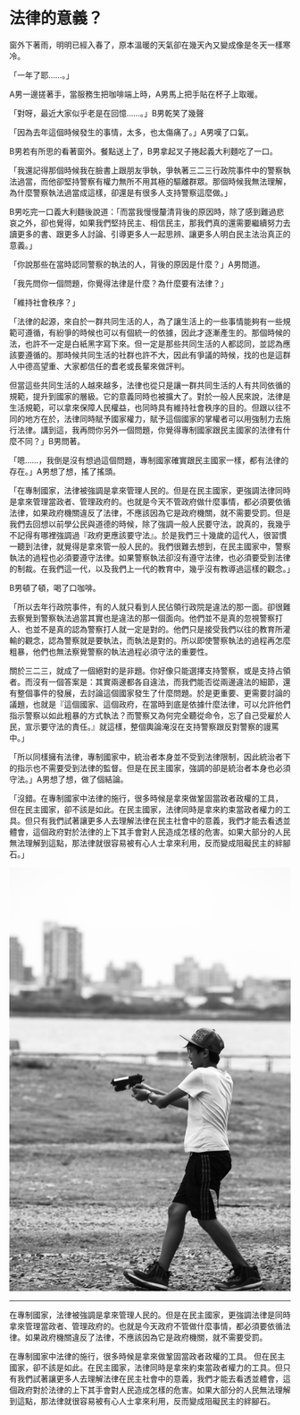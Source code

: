 # 法律的意義？

窗外下著雨，明明已經入春了，原本溫暖的天氣卻在幾天內又變成像是冬天一樣寒冷。

「一年了耶……。」

A男一邊搓著手，當服務生把咖啡端上時，A男馬上把手貼在杯子上取暖。

「對呀，最近大家似乎老是在回憶……。」B男乾笑了幾聲

「因為去年這個時候發生的事情，太多，也太傷痛了。」A男嘆了口氣。

B男若有所思的看著窗外。餐點送上了，B男拿起叉子捲起義大利麵吃了一口。

「我還記得那個時候我在臉書上跟朋友爭執，爭執著三二三行政院事件中的警察執法過當，而他卻堅持警察有權力無所不用其極的驅離群眾。那個時候我無法理解，為什麼警察執法過當成這樣，卻還是有很多人支持警察這麼做。」

B男吃完一口義大利麵後說道：「而當我慢慢釐清背後的原因時，除了感到難過悲哀之外，卻也覺得，如果我們堅持民主、相信民主，那我們真的還需要繼續努力去讀更多的書、跟更多人討論、引導更多人一起思辨、讓更多人明白民主法治真正的意義。」

「你說那些在當時認同警察的執法的人，背後的原因是什麼？」A男問道。

「我先問你一個問題，你覺得法律是什麼？為什麼要有法律？」

「維持社會秩序？」

「法律的起源，來自於一群共同生活的人，為了讓生活上的一些事情能夠有一些規範可遵循，有紛爭的時候也可以有個統一的依據，因此才逐漸產生的。那個時候的法，也許不一定是白紙黑字寫下來。但一定是那些共同生活的人都認同，並認為應該要遵循的。那時候共同生活的社群也許不大，因此有爭議的時候，找的也是這群人中德高望重、大家都信任的耆老或長輩來做評判。

但當這些共同生活的人越來越多，法律也從只是讓一群共同生活的人有共同依循的規範，提升到國家的層級。它的意義同時也被擴大了。對於一般人民來說，法律是生活規範，可以拿來保障人民權益，也同時具有維持社會秩序的目的。但跟以往不同的地方在於，法律同時賦予國家權力，賦予這個國家的掌權者可以用強制力去施行法律。講到這，我再問你另外一個問題，你覺得專制國家跟民主國家的法律有什麼不同？」B男問著。

「嗯……，我倒是沒有想過這個問題，專制國家確實跟民主國家一樣，都有法律的存在。」A男想了想，搖了搖頭。

「在專制國家，法律被強調是拿來管理人民的。但是在民主國家，更強調法律同時是拿來管理當政者、管理政府的。也就是今天不管政府做什麼事情，都必須要依循法律，如果政府機關違反了法律，不應該因為它是政府機關，就不需要受罰。但是我們去回想以前學公民與道德的時候，除了強調一般人民要守法，說真的，我幾乎不記得有哪裡強調過『政府更應該要守法』。於是我們三十幾歲的這代人，很習慣一聽到法律，就覺得是拿來管一般人民的。我們很難去想到，在民主國家中，警察執法的過程也必須要遵守法律。如果警察執法卻沒有遵守法律，也必須要受到法律的制裁。在我們這一代，以及我們上一代的教育中，幾乎沒有教導過這樣的觀念。」

B男頓了頓，喝了口咖啡。

「所以去年行政院事件，有的人就只看到人民佔領行政院是違法的那一面。卻很難去察覺到警察執法過當其實也是違法的那一個面向。他們並不是真的忽視警察打人、也並不是真的認為警察打人就一定是對的。他們只是接受我們以往的教育所灌輸的觀念，認為警察就是要執法，而執法是對的。所以即使警察執法的過程再怎麼粗暴，他們也無法察覺警察的執法過程必須守法的重要性。

關於三二三，就成了一個絕對的是非題。你好像只能選擇支持警察，或是支持占領者。而沒有一個答案是：其實兩邊都各自違法，而我們能否從兩邊違法的細節，還有整個事件的發展，去討論這個國家發生了什麼問題。於是更重要、更需要討論的議題，也就是『這個國家、這個政府，在當時到底是依據什麼法律，可以允許他們指示警察以如此粗暴的方式執法？而警察又為何完全聽從命令，忘了自己受雇於人民，宣示要守法的責任。』就這樣，整個輿論淹沒在支持警察跟反對警察的謾罵中。」

「所以同樣擁有法律，專制國家中，統治者本身並不受到法律限制，因此統治者下的指示也不需要受到法律的監督。但是在民主國家，強調的卻是統治者本身也必須守法。」A男想了想，做了個結論。

「沒錯。在專制國家中法律的施行，很多時候是拿來做鞏固當政者政權的工具， 但在民主國家，卻不該是如此。在民主國家，法律同時是拿來約束當政者權力的工具。但只有我們試著讓更多人去理解法律在民主社會中的意義，我們才能去看透並體會，這個政府對於法律的上下其手會對人民造成怎樣的危害。如果大部分的人民無法理解到這點，那法律就很容易被有心人士拿來利用，反而變成阻礙民主的絆腳石。」

![法律的意義？](15-0.jpg "法律的意義？")

-----

在專制國家，法律被強調是拿來管理人民的。但是在民主國家，更強調法律是同時拿來管理當政者、管理政府的。也就是今天政府不管做什麼事情，都必須要依循法律。如果政府機關違反了法律，不應該因為它是政府機關，就不需要受罰。

在專制國家中法律的施行，很多時候是拿來做鞏固當政者政權的工具。 但在民主國家，卻不該是如此。在民主國家，法律同時是拿來約束當政者權力的工具。但只有我們試著讓更多人去理解法律在民主社會中的意義，我們才能去看透並體會，這個政府對於法律的上下其手會對人民造成怎樣的危害。如果大部分的人民無法理解到這點，那法律就很容易被有心人士拿來利用，反而變成阻礙民主的絆腳石。
